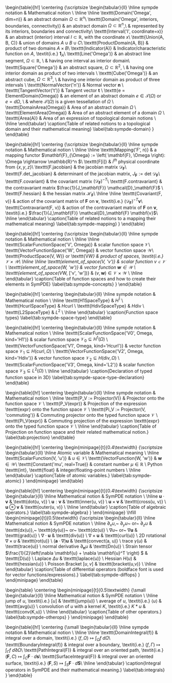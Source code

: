 

\begin{table}[h!]
  \centering
  {\scriptsize
    \begin{tabular}{ll}
      \hline
      sympde notation & Mathematical notion \\
      \hline
      \hline
      \texttt{Domain('Omega', dim=n)}  & an abstract domain $\Omega \subset \mathbb{R}^n$\\
      \texttt{Domain('Omega', interiors, boundaries, connectivity)}  & an abstract domain $\Omega \subset \mathbb{R}^n$,\\
                                                                     & represented by its interiors, boundaries and connectivity\\
      \texttt{Interval('I', coordinate=x)}  & an abstract (interior) interval $I \subset \mathbb{R}$, with the coordinate $x$\\
      \texttt{Union(A, B, C)}  & union of domains $A \cup B \cup C$\\
      \texttt{ProductDomain(A, B)}  & product of two domains $A \times B$\\
      \texttt{Indicator(A)}  & Indicator/characteristic function on $A$, \textit{i.e.} $\mathbf{1}_A$\\
      \texttt{Line('Omega')}    & an abstract line segment, $\Omega \subset \mathbb{R}$, \\
                                & having one interval as interior domain\\
      \texttt{Square('Omega')}  & an abstract square, $\Omega \subset \mathbb{R}^2$, \\
                                & having one interior domain as product of two intervals \\
      \texttt{Cube('Omega')}    & an abstract cube, $\Omega \subset \mathbb{R}^3$, \\
                                & having one interior domain as product of three intervals \\
      \texttt{NormalVector('n')} & Normal vector $\mathbf{n}$ \\
      \texttt{TangentVector('t')} & Tangent vector $\mathbf{t}$ \\
      \texttt{e = ElementDomain(Omega)} & an element of an abstract domain $e \in \mathcal{T}(\Omega)$ or $e = d\Omega$,  \\
                                   & where $\mathcal{T}(\Omega)$ is a given tessellation of $\Omega$ \\
      \texttt{DomainArea(Omega)} & Area of an abstract domain $\Omega$ \\
      \texttt{ElementArea(Omega)} & Area of an abstract element of a domain $\Omega$ \\
      \texttt{Area(A)} & Area of an expression of topological domain notions \\
      \hline
    \end{tabular}
    \caption{Table of related notions to a topological domain and their mathematical meaning}
    \label{tab:sympde-domain}
  }
\end{table}



\begin{table}[h!]
  \centering
  {\scriptsize
    \begin{tabular}{ll}
      \hline
      sympde notation & Mathematical notion \\
      \hline
      \hline
      \texttt{Mapping('F', n)}          & a mapping functor $\mathbf{F}_{\Omega} := \left( \mathbf{F}, \Omega \right): \Omega \rightarrow \mathbb{R}^n  $\\
      \texttt{F[i]}            & $i^{th}$ physical coordinate from $\{x,y,z\}$\\
      \texttt{F.jacobian}      & the jacobian matrix $\mathcal{D}_\mathbf{F}$\\
      \texttt{F.det\_jacobian} & determinant of the jacobian matrix, $J_\mathbf{F}:= \mathrm{det} ~\mathcal{D}_\mathbf{F}$\\
      \texttt{F.covariant}     & the covariant matrix $\left( \mathcal{D}_\mathbf{F} \right)^{-T}$\\
      \texttt{F.contravariant} & the contravariant matrix $\frac{1}{J_\mathbf{F}} \mathcal{D}_\mathbf{F}$ \\
      \texttt{F.hessian}       & the hessian matrix $\mathcal{H}_\mathbf{F}$\\
      \hline
      \hline
      \texttt{Covariant(F, v)} & action of the covariant matrix of $\mathbf{F}$ on $\mathbf{v}$, \textit{i.e.} $\left( \mathcal{D}_\mathbf{F} \right)^{-T} \mathbf{v}$\\
      \texttt{Contravariant(F, v)} & action of the contravariant matrix of $\mathbf{F}$ on $\mathbf{v}$, \textit{i.e.} $\frac{1}{J_\mathbf{F}} \mathcal{D}_\mathbf{F} \mathbf{v}$\\
      \hline
    \end{tabular}
    \caption{Table of related notions to a mapping their mathematical meaning}
    \label{tab:sympde-mapping}
  }
\end{table}



\begin{table}[h!]
  \centering
  {\scriptsize
    \begin{tabular}{ll}
      \hline
      sympde notation & Mathematical notion \\
      \hline
      \hline
      \texttt{ScalarFunctionSpace('V', Omega)}     & scalar function space $\mathcal{V}$\\
      \texttt{VectorFunctionSpace('W', Omega)}     & vector function space $\mathbf{\mathcal{W}}$\\
      \texttt{ProductSpace(V, W)} or \texttt{V*W}  & product of spaces, \textit{i.e.} $\mathcal{V} \times \mathcal{W}$\\
      \hline
      \hline
      \texttt{element\_of\_space(V, 'v')}          & scalar function $v \in \mathcal{V}$ \\
      \texttt{element\_of\_space(W, 'w')}          & vector function $\mathbf{w} \in \mathcal{W}$  \\
      \texttt{element\_of\_space(V*W, ['v', 'w'])} & $\left(v,\mathbf{w}\right) \in \mathcal{V} \times \mathcal{W}$ \\
      \hline
    \end{tabular}
    \caption{Table of function spaces and how to create their elements in SymPDE}
    \label{tab:sympde-concepts}
  }
\end{table}


\begin{table}[h!]
  \centering
  \begin{tabular}{ll}
    \hline
    sympde notation & Mathematical notion \\
    \hline
    \texttt{H1SpaceType}    & $H^1$    \\
    \texttt{HcurlSpaceType} & ${H}{\mbox{curl}}$ \\
    \texttt{HdivSpaceType}  & ${H}{\mbox{div}}$  \\
    \texttt{L2SpaceType}    & $L^2$    \\
    \hline
  \end{tabular}
  \caption{Function space types}
  \label{tab:sympde-space-type}
\end{table}


\begin{table}[h!]
  \centering
  \begin{tabular}{ll}
    \hline
    sympde notation & Mathematical notion \\
    \hline
    \texttt{ScalarFunctionSpace('V0', Omega, kind='H1')}          & scalar function space $\mathcal{V}_0 \subseteq H^1(\Omega)$    \\
    \texttt{VectorFunctionSpace('V1', Omega, kind='Hcurl')} & vector function space $\mathcal{V}_1 \subseteq H(\mbox{curl}, \Omega)$ \\
    \texttt{VectorFunctionSpace('V2', Omega, kind='Hdiv')}  & vector function space $\mathcal{V}_2 \subseteq H(\mbox{div}, \Omega)$  \\
    \texttt{ScalarFunctionSpace('V3', Omega, kind='L2')}          & scalar function space $\mathcal{V}_3 \subseteq L^2(\Omega)$    \\
    \hline
  \end{tabular}
  \caption{Declaration of typed function space in 3D}
  \label{tab:sympde-space-type-declaration}
\end{table}



\begin{table}[h!]
  \centering
    \begin{tabular}{ll}
      \hline
      sympde notation & Mathematical notion \\
      \hline
      \texttt{P\_V := Projector(V)}   & Projector onto the function space $\mathcal{V}$  \\
      \texttt{P\_V(expr)}   & Projection of the expression \texttt{expr} onto the function space $\mathcal{V}$  \\
      \texttt{Pi\_V := Projector(V, 'commuting')}   & Commuting projector onto the typed function space $\mathcal{V}$  \\
      \texttt{Pi\_V(expr)}   & Commuting projection of the expression \texttt{expr} onto the typed function space $\mathcal{V}$  \\
      \hline
    \end{tabular}
    \caption{Table of Projection on function space and their related mathematical notion.}
    \label{tab:projection}
\end{table}


\begin{table}[h!]
  \centering
  \begin{minipage}[t]{0.4\textwidth}
  {\scriptsize
    \begin{tabular}{ll}
      \hline
      Atomic variable & Mathematical meaning \\
      \hline
      \texttt{ScalarFunction(V, 'u')} &  $u \in \mathcal{V}$\\
      \texttt{VectorFunction(W, 'w')} &  $\mathbf{w} \in \mathcal{W}$\\
            \texttt{Constant('mu', real=True)} & constant number $\mu \in \mathbb{R}$ \\
      Python \texttt{int}, \texttt{float} & integer/floating-point numbers \\
      \hline
    \end{tabular}
    \caption{Table of atomic variables.}
    \label{tab:sympde-atomic}
  }
  \end{minipage}
\end{table}




\begin{table}[h!]
  \centering
  \begin{minipage}[t]{0.4\textwidth}
  {\scriptsize
    \begin{tabular}{ll}
      \hline
      Mathematical notion & SymPDE notation \\
      \hline
      $\mathbf{u} \cdot \mathbf{v}$ & \texttt{dot(u, v)} \\
      $\mathbf{u} : \mathbf{v}$ & \texttt{inner(u, v)} \\
      $\mathbf{u} \times \mathbf{v}$ & \texttt{cross(u, v)} \\
      $\mathbf{u} \otimes \mathbf{v}$ & \texttt{outer(u, v)} \\
      \hline
    \end{tabular}
    \caption{Table of algebraic operators.}
    \label{tab:sympde-algebra}
  }
  \end{minipage}
  \hfill
  \begin{minipage}[t]{0.5\textwidth}
  {\scriptsize
    \begin{tabular}{ll}
      \hline
      Mathematical notion & SymPDE notation  \\
      \hline
      $\partial_x u$,~ $\partial_y u$~ or~ $\partial_z u$  & \texttt{dx(u)},~ \texttt{dy(u)}~ or~ \texttt{dz(u)} \\
      $\nabla u$~ or~ $\nabla \mathbf{u}$   & \texttt{grad(u)} \\
      $\nabla \cdot \mathbf{u}$   & \texttt{div(u)} \\
      $\nabla \times \mathbf{u}$   & \texttt{curl(u)} \\
      2D rotational $\nabla \times u$   & \texttt{rot(u)} \\
      $\left( \mathbf{a} \cdot \nabla \right) \mathbf{u}$   & \texttt{convect(a, u)} \\
      trace $\gamma(u)$   & \texttt{trace(u)} \\
      normal derivative $\partial_{\mathbf{n}} u$   & \texttt{Dn(u)} \\
      Strain tensor $\frac{1}{2}\left(\nabla \mathbf{u} + \nabla \mathbf{u}^T \right) $   & \texttt{D(u)} \\
      Laplace $\Delta u$   & \texttt{laplace(u)} \\
      Hessian $H(u)$   & \texttt{hessian(u)} \\
      Poisson Bracket $[u,v]$   & \texttt{bracket(u,v)} \\
      \hline
    \end{tabular}
    \caption{Table of differential operators (boldface font is used for vector functions/expressions).}
    \label{tab:sympde-diffops}
  }
  \end{minipage}
\end{table}

\begin{table}
  \centering
  \begin{minipage}[t]{0.5\textwidth}
  {\small
    \begin{tabular}{ll}
      \hline
      Mathematical notion & SymPDE notation  \\
      \hline
      jump of $u$, \textit{i.e.} $[u]$   & \texttt{jump(u)} \\
      average of $u$, \textit{i.e.} $\langle u \rangle$   & \texttt{avg(u)} \\
      convolution of $u$ with a kernel $K$, \textit{i.e.} $K * u$   & \texttt{conv(K,u)} \\
      \hline
    \end{tabular}
    \caption{Table of other operators.}
    \label{tab:sympde-otherops}
  }
  \end{minipage}
\end{table}



\begin{table}[h!]
  \centering
  {\small
    \begin{tabular}{ll}
      \hline
      sympde notation & Mathematical notion \\
      \hline
      \hline
      \texttt{DomainIntegral(f)}   & integral over a domain, \textit{i.e.} $(f, \Omega) \mapsto \int_{\Omega} f ~d\Omega$\\
      \texttt{BoundaryIntegral(f)} & integral over a boundary, \textit{i.e.} $(f, \Gamma) \mapsto \int_{\Gamma} f ~d\partial\Omega$\\
      \texttt{PathIntegral(F)}     & integral over an oriented path, \textit{i.e.} $(\mathbf{F}, C) \mapsto \int_{C} \mathbf{F} \cdot d\mathbf{s}$\\
      \texttt{SurfaceIntegral(F)}  & integral over an oriented surface, \textit{i.e.} $(\mathbf{F}, S) \mapsto \int_{S} \mathbf{F} \cdot d\mathbf{S}$\\
      \hline
    \end{tabular}
    \caption{Integral operators in SymPDE and their mathematical meaning.}
    \label{tab:integrals}
  }
\end{table}




